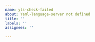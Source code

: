 ```yaml
---
name: yls-check-failed
about: Yaml-language-server not defined
title: ''
labels: ''
assignees: ''

---
```



